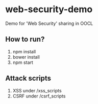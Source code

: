# web-security-demo
Demo for 'Web Security' sharing in OOCL

## How to run?
1. npm install
2. bower install
3. npm start

## Attack scripts
1. XSS under /xss_scripts
2. CSRF under /csrf_scripts
